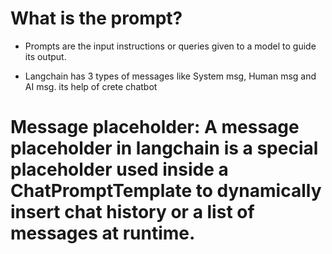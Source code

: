 # What is the prompt?

- Prompts are the input instructions or queries given to a model to guide its output.
<!-- Example: model.invoke("What is capital of india.)
Note - Prompts has two type 1. Text base prompts, 2. Multimodal prompts
 -->

- Langchain has 3 types of messages like System msg, Human msg and AI msg. its help of crete chatbot

# Message placeholder: A message placeholder in langchain is a special placeholder used inside a ChatPromptTemplate to dynamically insert chat history or a list of messages at runtime.